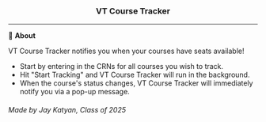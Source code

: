 <div align='center'>
  <h3>VT Course Tracker</h3>
</div>

---
🍎 **About**

VT Course Tracker notifies you when your courses have seats available!
- Start by entering in the CRNs for all courses you wish to track.
- Hit "Start Tracking" and VT Course Tracker will run in the background.
- When the course's status changes, VT Course Tracker will immediately notify you via a pop-up message.

<h6>
Made by Jay Katyan, Class of 2025
</h6>
